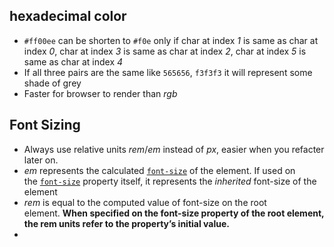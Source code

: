 ## hexadecimal color
- `#ff00ee` can be shorten to `#f0e` only if char at index *1* is same as char at index *0*, char at index *3* is same as char at index *2*, char at index *5* is same as char at index *4*
- If all three pairs are the same like `565656`, `f3f3f3` it will represent some shade of grey
- Faster for browser to render than *rgb*

## Font Sizing
- Always use relative units *rem*/*em* instead of *px*, easier when you refacter later on.
- *em* represents the calculated [`font-size`](https://developer.mozilla.org/en-US/docs/Web/CSS/font-size) of the element. If used on the [`font-size`](https://developer.mozilla.org/en-US/docs/Web/CSS/font-size) property itself, it represents the _inherited_ font-size of the element
- *rem* is equal to the computed value of font-size on the root element. **When specified on the font-size property of the root element, the rem units refer to the property’s initial value.**
- 

